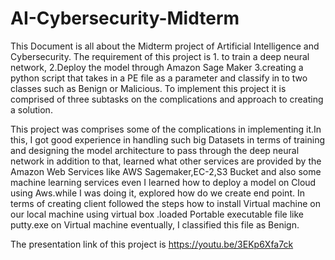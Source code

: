 # AI-Cybersecurity-Midterm

This Document is all about the Midterm project of Artificial Intelligence and Cybersecurity. The requirement of this project is 1. to train a deep neural network, 2.Deploy the model through Amazon Sage Maker 3.creating  a python script that takes in a PE file as a parameter and classify in to two classes such as  Benign or Malicious. To implement this project it is comprised of three subtasks on the complications and approach to creating a solution.

This project was comprises some of the complications in implementing it.In this, I got good experience in handling such big Datasets in terms of training and designing the model architecture to pass through the deep neural network in addition to that, learned what other services are provided by the Amazon Web Services like AWS Sagemaker,EC-2,S3 Bucket and also some machine learning services even I learned how to deploy a model on Cloud using Aws.while I was doing it, explored how do we create end point. In terms of creating client followed the steps how to install Virtual machine on our local machine using virtual box .loaded Portable executable file like putty.exe on Virtual machine eventually, I classified this file as Benign.

The presentation link  of this project is https://youtu.be/3EKp6Xfa7ck
